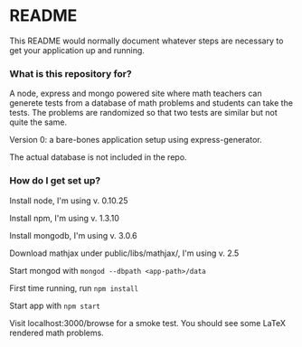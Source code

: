 # README #

This README would normally document whatever steps are necessary to get your application up and running.

### What is this repository for? ###

A node, express and mongo powered site where math teachers can generete tests from a database of math problems and students can take the tests. The problems are randomized so that two tests are similar but not quite the same. 

Version 0: a bare-bones application setup using express-generator.

The actual database is not included in the repo.

### How do I get set up? ###

Install node, I'm using v. 0.10.25

Install npm, I'm using v. 1.3.10

Install mongodb, I'm using v. 3.0.6

Download mathjax under public/libs/mathjax/, I'm using v. 2.5

Start mongod with `mongod --dbpath <app-path>/data`

First time running, run `npm install`

Start app with `npm start`

Visit localhost:3000/browse for a smoke test. You should see some LaTeX rendered math problems.
